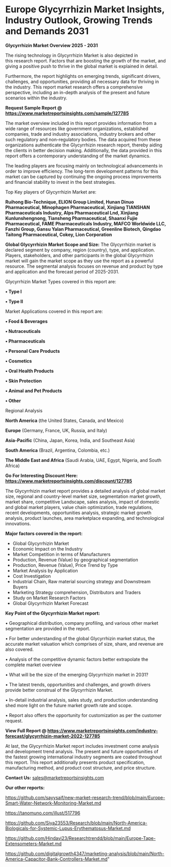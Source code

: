 # Europe Glycyrrhizin Market Insights, Industry Outlook, Growing Trends and Demands 2031

<Strong> Glycyrrhizin Market Overview 2025 - 2031</strong>

The rising technology in Glycyrrhizin Market is also depicted in this research report. Factors that are boosting the growth of the market, and giving a positive push to thrive in the global market is explained in detail.

Furthermore, the report highlights on emerging trends, significant drivers, challenges, and opportunities, providing all necessary data for thriving in the industry. This report market research offers a comprehensive perspective, including an in-depth analysis of the present and future scenarios within the industry.

<strong>Request Sample Report @ <a href=https://www.marketreportsinsights.com/sample/127785>https://www.marketreportsinsights.com/sample/127785</a></strong>

The market overview included in this report provides information from a wide range of resources like government organizations, established companies, trade and industry associations, industry brokers and other such regulatory and non-regulatory bodies. The data acquired from these organizations authenticate the Glycyrrhizin research report, thereby aiding the clients in better decision making. Additionally, the data provided in this report offers a contemporary understanding of the market dynamics.

The leading players are focusing mainly on technological advancements in order to improve efficiency. The long-term development patterns for this market can be captured by continuing the ongoing process improvements and financial stability to invest in the best strategies.

Top Key players of Glycyrrhizin Market are:

<strong>Ruihong Bio-Technique, ELION Group Limited, Hunan Dinuo Pharmaceutical, Minophagen Pharmaceutical, Xinjiang TIANSHAN Pharmaceuticals Industry, Alps Pharmaceutical Lnd, Xinjiang Kunlunshengnong, Tiansheng Pharmaceutical, Shaanxi Fujie Pharmaceutical, FAME Pharmaceuticals Industry, MAFCO Worldwide LLC, Fanzhi Group, Gansu Yalan Pharmaceutical, Greenline Biotech, Qingdao Taitong Pharmaceutical, Cokey, Lion Corporation</strong>

<strong><b>Global Glycyrrhizin Market Scope and Size:</b></strong>
The Glycyrrhizin market is declared segment by company, region (country), type, and application. Players, stakeholders, and other participants in the global Glycyrrhizin market will gain the market scope as they use the report as a powerful resource. The segmental analysis focuses on revenue and product by type and application and the forecast period of 2025-2031.

Glycyrrhizin Market Types covered in this report are:

<strong>• Type I

• Type II</strong>

Market Applications covered in this report are:

<strong>• Food & Beverages

• Nutraceuticals

• Pharmaceuticals

• Personal Care Products

• Cosmetics

• Oral Health Products

• Skin Protection

• Animal and Pet Products

• Other</strong> 

Regional Analysis

<strong>North America</strong> (the United States, Canada, and Mexico)

<strong>Europe</strong> (Germany, France, UK, Russia, and Italy)

<strong>Asia-Pacific</strong> (China, Japan, Korea, India, and Southeast Asia)

<strong>South America</strong> (Brazil, Argentina, Colombia, etc.)

<strong>The Middle East and Africa</strong> (Saudi Arabia, UAE, Egypt, Nigeria, and South Africa)

<strong>Go For Interesting Discount Here: <a href=https://www.marketreportsinsights.com/discount/127785>https://www.marketreportsinsights.com/discount/127785</a></strong>

The Glycyrrhizin market report provides a detailed analysis of global market size, regional and country-level market size, segmentation market growth, market share, competitive Landscape, sales analysis, impact of domestic and global market players, value chain optimization, trade regulations, recent developments, opportunities analysis, strategic market growth analysis, product launches, area marketplace expanding, and technological innovations.

<strong><b>Major factors covered in the report:</b></strong>
<ul>
  <li>Global Glycyrrhizin Market </li>
  <li>Economic Impact on the Industry</li>
  <li>Market Competition in terms of Manufacturers</li>
  <li>Production, Revenue (Value) by geographical segmentation</li>
  <li>Production, Revenue (Value), Price Trend by Type</li>
  <li>Market Analysis by Application</li>
  <li>Cost Investigation</li>
  <li>Industrial Chain, Raw material sourcing strategy and Downstream Buyers</li>
  <li>Marketing Strategy comprehension, Distributors and Traders</li>
  <li>Study on Market Research Factors</li>
  <li>Global Glycyrrhizin Market Forecast</li>
</ul>

<strong><b>Key Point of the Glycyrrhizin Market report:</b></strong>

• Geographical distribution, company profiling, and various other market segmentation are provided in the report.

• For better understanding of the global Glycyrrhizin market status, the accurate market valuation which comprises of size, share, and revenue are also covered.

• Analysis of the competitive dynamic factors better extrapolate the complete market overview

• What will be the size of the emerging Glycyrrhizin market in 2031?

• The latest trends, opportunities and challenges, and growth drivers provide better construal of the Glycyrrhizin Market.

• In-detail industrial analysis, sales study, and production understanding shed more light on the future market growth rate and scope.

• Report also offers the opportunity for customization as per the customer request.

<strong><b>View Full Report @ <a href=https://www.marketreportsinsights.com/industry-forecast/glycyrrhizin-market-2022-127785>https://www.marketreportsinsights.com/industry-forecast/glycyrrhizin-market-2022-127785</a></b></strong>


At last, the Glycyrrhizin Market report includes investment come analysis and development trend analysis. The present and future opportunities of the fastest growing international industry segments are coated throughout this report. This report additionally presents product specification, manufacturing method, and product cost structure, and price structure.

<strong>Contact Us:</strong>
sales@marketreportsinsights.com

<strong>Our other reports:</strong>

<a href=https://github.com/sayysaif/new-market-research-trend/blob/main/Europe-Smart-Water-Network-Monitoring-Market.md>https://github.com/sayysaif/new-market-research-trend/blob/main/Europe-Smart-Water-Network-Monitoring-Market.md</a>

<a href=https://tanomuno.com/illust/517796>https://tanomuno.com/illust/517796</a>

<a href=https://github.com/Siya23553/Research/blob/main/North-America-Biologicals-for-Systemic-Lupus-Erythematosus-Market.md>https://github.com/Siya23553/Research/blob/main/North-America-Biologicals-for-Systemic-Lupus-Erythematosus-Market.md</a>

<a href=https://github.com/Hindavi23/Researchtrendd/blob/main/Europe-Tape-Extensometers-Market.md>https://github.com/Hindavi23/Researchtrendd/blob/main/Europe-Tape-Extensometers-Market.md</a>

<a href=https://github.com/digitalgrowth4347/marketing-analysis/blob/main/North-America-Capacitor-Bank-Controllers-Market.md>https://github.com/digitalgrowth4347/marketing-analysis/blob/main/North-America-Capacitor-Bank-Controllers-Market.md</a>"
